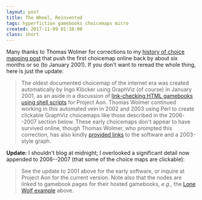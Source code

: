 ```yaml
---
layout: post
title: The Wheel, Reinvented
tags: hyperfiction gamebooks choicemaps micro
created: 2017-11-09 01:10:00
class: short
---
```

Many thanks to Thomas Wolmer for corrections to my [history of choice mapping post](blog/2017/10/27/history-of-choice-mapping/) that push the first choicemap online back by about six months or so (to January 2001).  If you don't want to reread the whole thing, here is just the update:

> The oldest documented choicemap of the internet era was created automatically by Ingo Klöcker using GraphViz (of course) in January 2001, as an aside in a discussion of [link-checking HTML gamebooks using shell scripts](http://lists.topica.com/lists/projectaon/read/message.html?mid=1705070600&sort=d&start=525) for Project Aon.  Thomas Wolmer continued working in this automated vein in 2002 and 2003 using Perl to create clickable GraphViz choicemaps like those described in the 2006--2007 section below.  These early choicemaps don't appear to have survived online, though Thomas Wolmer, who prompted this correction, has also kindly [provided links](https://groups.yahoo.com/neo/groups/GAMEBOOKS/conversations/messages/12859) to the software and a 2003-style graph.

**Update:**  I shouldn't blog at midnight; I overlooked a significant detail now appended to 2006--2007 (that some of the choice maps are clickable):

> See the update to 2001 above for the early software, or inquire at Project Aon for the current version.  Note also that the nodes are linked to gamebook pages for their hosted gamebooks, *e.g.,* the [Lone Wolf example](https://www.projectaon.org/en/svg/lw/01fftd.svgz) above.
